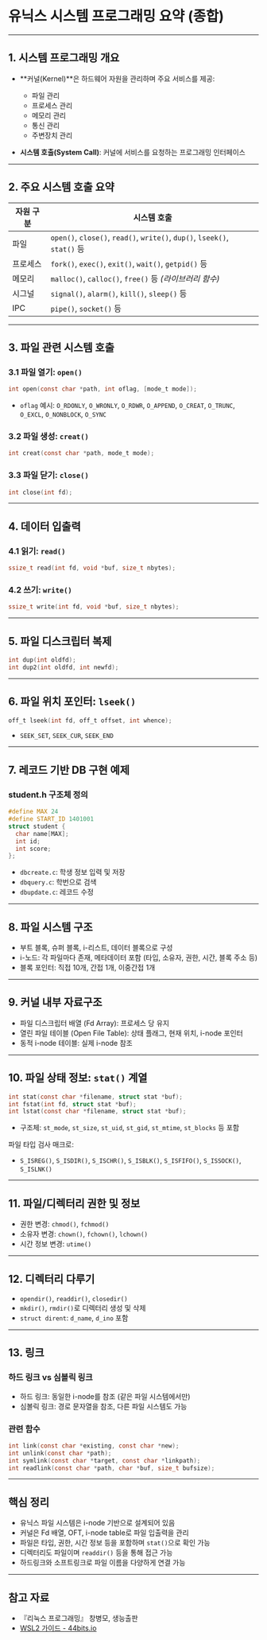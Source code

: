# 유닉스 시스템 프로그래밍 요약 (종합)

---

## 1. 시스템 프로그래밍 개요

* \*\*커널(Kernel)\*\*은 하드웨어 자원을 관리하며 주요 서비스를 제공:

  * 파일 관리
  * 프로세스 관리
  * 메모리 관리
  * 통신 관리
  * 주변장치 관리

* **시스템 호출(System Call)**: 커널에 서비스를 요청하는 프로그래밍 인터페이스

---

## 2. 주요 시스템 호출 요약

| 자원 구분 | 시스템 호출                                                                   |
| ----- | ------------------------------------------------------------------------ |
| 파일    | `open()`, `close()`, `read()`, `write()`, `dup()`, `lseek()`, `stat()` 등 |
| 프로세스  | `fork()`, `exec()`, `exit()`, `wait()`, `getpid()` 등                     |
| 메모리   | `malloc()`, `calloc()`, `free()` 등 *(라이브러리 함수)*                          |
| 시그널   | `signal()`, `alarm()`, `kill()`, `sleep()` 등                             |
| IPC   | `pipe()`, `socket()` 등                                                   |

---

## 3. 파일 관련 시스템 호출

### 3.1 파일 열기: `open()`

```c
int open(const char *path, int oflag, [mode_t mode]);
```

* `oflag` 예시: `O_RDONLY`, `O_WRONLY`, `O_RDWR`, `O_APPEND`, `O_CREAT`, `O_TRUNC`, `O_EXCL`, `O_NONBLOCK`, `O_SYNC`

### 3.2 파일 생성: `creat()`

```c
int creat(const char *path, mode_t mode);
```

### 3.3 파일 닫기: `close()`

```c
int close(int fd);
```

---

## 4. 데이터 입출력

### 4.1 읽기: `read()`

```c
ssize_t read(int fd, void *buf, size_t nbytes);
```

### 4.2 쓰기: `write()`

```c
ssize_t write(int fd, void *buf, size_t nbytes);
```

---

## 5. 파일 디스크립터 복제

```c
int dup(int oldfd);
int dup2(int oldfd, int newfd);
```

---

## 6. 파일 위치 포인터: `lseek()`

```c
off_t lseek(int fd, off_t offset, int whence);
```

* `SEEK_SET`, `SEEK_CUR`, `SEEK_END`

---

## 7. 레코드 기반 DB 구현 예제

### student.h 구조체 정의

```c
#define MAX 24
#define START_ID 1401001
struct student {
  char name[MAX];
  int id;
  int score;
};
```

* `dbcreate.c`: 학생 정보 입력 및 저장
* `dbquery.c`: 학번으로 검색
* `dbupdate.c`: 레코드 수정

---

## 8. 파일 시스템 구조

* 부트 블록, 슈퍼 블록, i-리스트, 데이터 블록으로 구성
* i-노드: 각 파일마다 존재, 메타데이터 포함 (타입, 소유자, 권한, 시간, 블록 주소 등)
* 블록 포인터: 직접 10개, 간접 1개, 이중간접 1개

---

## 9. 커널 내부 자료구조

* 파일 디스크립터 배열 (Fd Array): 프로세스 당 유지
* 열린 파일 테이블 (Open File Table): 상태 플래그, 현재 위치, i-node 포인터
* 동적 i-node 테이블: 실제 i-node 참조

---

## 10. 파일 상태 정보: `stat()` 계열

```c
int stat(const char *filename, struct stat *buf);
int fstat(int fd, struct stat *buf);
int lstat(const char *filename, struct stat *buf);
```

* 구조체: `st_mode`, `st_size`, `st_uid`, `st_gid`, `st_mtime`, `st_blocks` 등 포함

파일 타입 검사 매크로:

* `S_ISREG()`, `S_ISDIR()`, `S_ISCHR()`, `S_ISBLK()`, `S_ISFIFO()`, `S_ISSOCK()`, `S_ISLNK()`

---

## 11. 파일/디렉터리 권한 및 정보

* 권한 변경: `chmod()`, `fchmod()`
* 소유자 변경: `chown()`, `fchown()`, `lchown()`
* 시간 정보 변경: `utime()`

---

## 12. 디렉터리 다루기

* `opendir()`, `readdir()`, `closedir()`
* `mkdir()`, `rmdir()`로 디렉터리 생성 및 삭제
* `struct dirent`: `d_name`, `d_ino` 포함

---

## 13. 링크

### 하드 링크 vs 심볼릭 링크

* 하드 링크: 동일한 i-node를 참조 (같은 파일 시스템에서만)
* 심볼릭 링크: 경로 문자열을 참조, 다른 파일 시스템도 가능

### 관련 함수

```c
int link(const char *existing, const char *new);
int unlink(const char *path);
int symlink(const char *target, const char *linkpath);
int readlink(const char *path, char *buf, size_t bufsize);
```

---

## 핵심 정리

* 유닉스 파일 시스템은 i-node 기반으로 설계되어 있음
* 커널은 Fd 배열, OFT, i-node table로 파일 입출력을 관리
* 파일은 타입, 권한, 시간 정보 등을 포함하며 `stat()`으로 확인 가능
* 디렉터리도 파일이며 `readdir()` 등을 통해 접근 가능
* 하드링크와 소프트링크로 파일 이름을 다양하게 연결 가능

---

## 참고 자료

* 『리눅스 프로그래밍』 창병모, 생능출판
* [WSL2 가이드 - 44bits.io](https://www.44bits.io/ko/post/wsl2-install-and-basic-usage)


<!--
시스템프로그래밍06.pdf
시스템프로그래밍07.pdf

시스템프로그래밍06.pdf 안에
db~~.c 작성하기 기말 시험임
-->